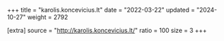 +++
title = "karolis.koncevicius.lt"
date = "2022-03-22"
updated = "2024-10-27"
weight = 2792

[extra]
source = "http://karolis.koncevicius.lt/"
ratio = 100
size = 3
+++
